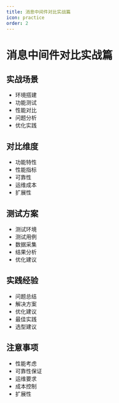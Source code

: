 ```yaml
---
title: 消息中间件对比实战篇
icon: practice
order: 2
---
```


# 消息中间件对比实战篇

## 实战场景
- 环境搭建
- 功能测试
- 性能对比
- 问题分析
- 优化实践

## 对比维度
- 功能特性
- 性能指标
- 可靠性
- 运维成本
- 扩展性

## 测试方案
- 测试环境
- 测试用例
- 数据采集
- 结果分析
- 优化建议

## 实践经验
- 问题总结
- 解决方案
- 优化建议
- 最佳实践
- 选型建议

## 注意事项
- 性能考虑
- 可靠性保证
- 运维要求
- 成本控制
- 扩展性
